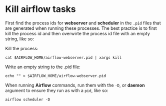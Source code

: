 # Kill airflow tasks

First find the  process ids for **webserver** and **scheduler** in the `.pid` files that are generated when running these processes. The best practice is to first kill the process id and then overwirte the process id file with an empty string, like so:

Kill the process:

```
cat $AIRFLOW_HOME/airflow-webserver.pid | xargs kill
```

Write an empty string to the .pid file:

```
echo "" > $AIRFLOW_HOME/airflow-webserver.pid
```

When running **Airflow** commands, run them with the `-D`, or **daemon** argument to ensure they run as with a `pid`, like so:

```
airflow scheduler -D
```